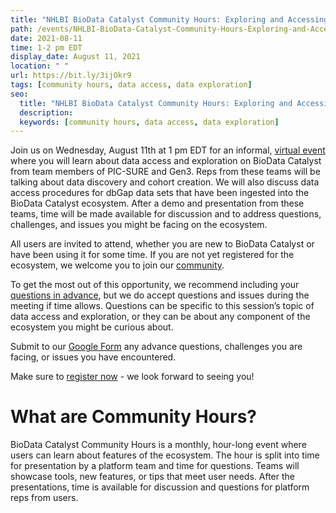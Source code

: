```yaml
---
title: "NHLBI BioData Catalyst Community Hours: Exploring and Accessing Data"
path: /events/NHLBI-BioData-Catalyst-Community-Hours-Exploring-and-Accessing-Data
date: 2021-08-11
time: 1-2 pm EDT
display_date: August 11, 2021
location: " "
url: https://bit.ly/3ijOkr9
tags: [community hours, data access, data exploration]
seo:
  title: "NHLBI BioData Catalyst Community Hours: Exploring and Accessing Data"
  description:
  keywords: [community hours, data access, data exploration]
---
```


Join us on Wednesday, August 11th at 1 pm EDT for an informal, [virtual event](https://bit.ly/3ijOkr9) where you will learn about data access and exploration on BioData Catalyst from team members of PIC-SURE and Gen3. Reps from these teams will be talking about data discovery and cohort creation. We will also discuss data access procedures for dbGap data sets that have been ingested into the BioData Catalyst ecosystem. After a demo and presentation from these teams, time will be made available for discussion and to address questions, challenges, and issues you might be facing on the ecosystem.

All users are invited to attend, whether you are new to BioData Catalyst or have been using it for some time. If you are not yet registered for the ecosystem, we welcome you to join our [community](https://biodatacatalyst.nhlbi.nih.gov/contact/ecosystem).

To get the most out of this opportunity, we recommend including your [questions in advance](https://docs.google.com/forms/d/e/1FAIpQLSfNN2WJaBuJ5noJJGPUjhF-_q-MlTuAdUjnuf5EBjzdsVETww/viewform?usp=pp_url), but we do accept questions and issues during the meeting if time allows. Questions can be specific to this session’s topic of data access and exploration, or they can be about any component of the ecosystem you might be curious about.

Submit to our [Google Form](https://docs.google.com/forms/d/e/1FAIpQLSfNN2WJaBuJ5noJJGPUjhF-_q-MlTuAdUjnuf5EBjzdsVETww/viewform) any advance questions, challenges you are facing, or issues you have encountered.

Make sure to [register now](https://bit.ly/3ijOkr9) - we look forward to seeing you!

# What are Community Hours?

BioData Catalyst Community Hours is a monthly, hour-long event where users can learn about features of the ecosystem. The hour is split into time for presentation by a platform team and time for questions. Teams will showcase tools, new features, or tips that meet user needs. After the presentations, time is available for discussion and questions for platform reps from users.
